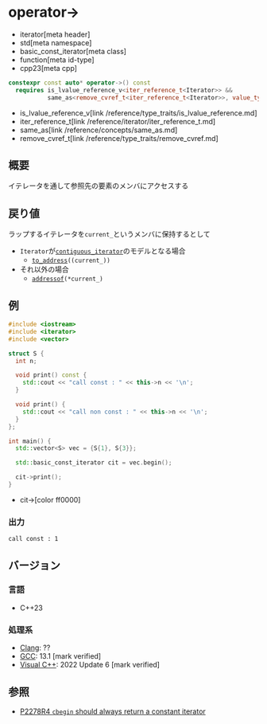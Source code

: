 # operator->
* iterator[meta header]
* std[meta namespace]
* basic_const_iterator[meta class]
* function[meta id-type]
* cpp23[meta cpp]

```cpp
constexpr const auto* operator->() const
  requires is_lvalue_reference_v<iter_reference_t<Iterator>> &&
           same_as<remove_cvref_t<iter_reference_t<Iterator>>, value_type>;
```
* is_lvalue_reference_v[link /reference/type_traits/is_lvalue_reference.md]
* iter_reference_t[link /reference/iterator/iter_reference_t.md]
* same_as[link /reference/concepts/same_as.md]
* remove_cvref_t[link /reference/type_traits/remove_cvref.md]

## 概要

イテレータを通して参照先の要素のメンバにアクセスする

## 戻り値

ラップするイテレータを`current_`というメンバに保持するとして

- `Iterator`が[`contiguous_iterator`](/reference/iterator/contiguous_iterator.md)のモデルとなる場合
    - [`to_address`](/reference/memory/to_address.md)`((current_))`
- それ以外の場合
    - [`addressof`](/reference/memory/addressof.md)`(*current_)`

## 例
```cpp example
#include <iostream>
#include <iterator>
#include <vector>

struct S {
  int n;

  void print() const {
    std::cout << "call const : " << this->n << '\n';
  }

  void print() {
    std::cout << "call non const : " << this->n << '\n';
  }
};

int main() {
  std::vector<S> vec = {S{1}, S{3}};

  std::basic_const_iterator cit = vec.begin();

  cit->print();
}
```
* cit->[color ff0000]

### 出力
```
call const : 1
```

## バージョン
### 言語
- C++23

### 処理系
- [Clang](/implementation.md#clang): ??
- [GCC](/implementation.md#gcc): 13.1 [mark verified]
- [Visual C++](/implementation.md#visual_cpp): 2022 Update 6 [mark verified]

## 参照

- [P2278R4 `cbegin` should always return a constant iterator](https://www.open-std.org/jtc1/sc22/wg21/docs/papers/2022/p2278r4.html)
